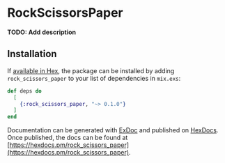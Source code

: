# RockScissorsPaper

**TODO: Add description**

## Installation

If [available in Hex](https://hex.pm/docs/publish), the package can be installed
by adding `rock_scissors_paper` to your list of dependencies in `mix.exs`:

```elixir
def deps do
  [
    {:rock_scissors_paper, "~> 0.1.0"}
  ]
end
```

Documentation can be generated with [ExDoc](https://github.com/elixir-lang/ex_doc)
and published on [HexDocs](https://hexdocs.pm). Once published, the docs can
be found at [https://hexdocs.pm/rock_scissors_paper](https://hexdocs.pm/rock_scissors_paper).

